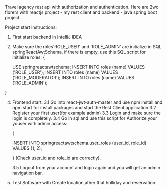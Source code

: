 Travel agency rest api with authorization and authentication. Here are 2wo florers with reactjs project - my rest client and backend - java spring boot project. 

Project start instructions:
1. First start backend in IntelliJ IDEA


2. Make sure the roles'ROLE_USER' and 'ROLE_ADMIN' are initialize in SQL springReactAwtSchema.
   if there is empty, use this SQL script for initialize roles: {
   
    USE springreactawtschema;
    INSERT INTO roles (name) VALUES ('ROLE_USER');
     INSERT INTO roles (name) VALUES ('ROLE_MODERATOR');
      INSERT INTO roles (name) VALUES ('ROLE_ADMIN');
   
}

4. Frontend start:
   3.1 Go into react-jwt-auth-master and use npm install and npm start for install packages and start the Rest Client application
   3.2 Register your first user(for example admin)
   3.3 Login and make sure the login is completely.
   3.4 Go in sql and use this script for Authorize your youser with admin access:
   
   {
   
   INSERT INTO springreactawtschema.user_roles (user_id, role_id) VALUES (1, 2);
   
   }
   (Check user_id and role_id are correctly).
   
   3.5 Logout from your account and login again and you will get an admin navigation bar.
   
6. Test Software with Create location,ather that holliday and reservation.
